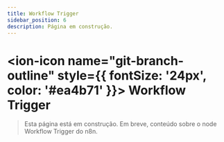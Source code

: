 ```yaml
---
title: Workflow Trigger
sidebar_position: 6
description: Página em construção.
---
```


# <ion-icon name="git-branch-outline" style={{ fontSize: '24px', color: '#ea4b71' }}></ion-icon> Workflow Trigger

> Esta página está em construção. Em breve, conteúdo sobre o node Workflow Trigger do n8n.
